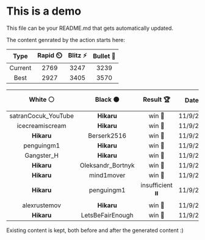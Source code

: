 # This is a demo

This file can be your README.md that gets automatically updated.

The content genrated by the action starts here:

<!--START_SECTION:chessStats-->
<!-- Automatically generated with https://github.com/Balastrong/chess-stats-action -->

| Type | Rapid ⏲️ | Blitz ⚡ | Bullet 🔫 |
|:---:|:---:|:---:|:---:|
| Current | 2769 | 3247 | 3239 |
| Best | 2927 | 3405 | 3570 |

| White ⚪ | Black ⚫ | Result 🏆 | Date 📅 | Position 🗺️ | Type 🕕 |
|:---:|:---:|:---:|:---:|:---:|:---:|
| satranCocuk_YouTube | **Hikaru** | win 🥇 | 11/9/2024 | <a href="http://www.ee.unb.ca/cgi-bin/tervo/fen.pl?select=8/1q2pp2/7k/8/1p4P1/8/7K/8 w - -">Link</a> | Blitz |
| icecreamiscream | **Hikaru** | win 🥇 | 11/9/2024 | <a href="http://www.ee.unb.ca/cgi-bin/tervo/fen.pl?select=8/2p1R1rk/1p1p3q/3p4/p2P4/P7/6PP/6RK w - -">Link</a> | Blitz |
| **Hikaru** | Berserk2516 | win 🥇 | 11/9/2024 | <a href="http://www.ee.unb.ca/cgi-bin/tervo/fen.pl?select=1rr2k2/R7/4N1p1/2b4p/7P/4P1P1/1P2KP2/2R5 b - -">Link</a> | Blitz |
| penguingm1 | **Hikaru** | win 🥇 | 11/9/2024 | <a href="http://www.ee.unb.ca/cgi-bin/tervo/fen.pl?select=r7/1Q6/p7/k2PP3/2p4P/2Pn4/P1K1q3/1R6 w - -">Link</a> | Blitz |
| Gangster_H | **Hikaru** | win 🥇 | 11/9/2024 | <a href="http://www.ee.unb.ca/cgi-bin/tervo/fen.pl?select=2Bk4/3P4/1R3p2/6p1/6P1/r7/7r/3K4 w - -">Link</a> | Blitz |
| **Hikaru** | Oleksandr_Bortnyk | win 🥇 | 11/9/2024 | <a href="http://www.ee.unb.ca/cgi-bin/tervo/fen.pl?select=6k1/r2qrpbp/6p1/2PBp1N1/n7/1Q2B1PP/4PP2/2R2NK1 b - -">Link</a> | Blitz |
| **Hikaru** | mind1mover | win 🥇 | 11/9/2024 | <a href="http://www.ee.unb.ca/cgi-bin/tervo/fen.pl?select=8/1r3p2/1P6/P1P2k2/7P/5P1K/6P1/8 b - -">Link</a> | Blitz |
| **Hikaru** | penguingm1 | insufficient ⏸️ | 11/9/2024 | <a href="http://www.ee.unb.ca/cgi-bin/tervo/fen.pl?select=5K2/8/8/8/8/8/8/3k4 w - -">Link</a> | Blitz |
| alexrustemov | **Hikaru** | win 🥇 | 11/9/2024 | <a href="http://www.ee.unb.ca/cgi-bin/tervo/fen.pl?select=8/2r5/2n1ppk1/7p/1K2P1PP/1p3B2/1R6/8 w - -">Link</a> | Blitz |
| **Hikaru** | LetsBeFairEnough | win 🥇 | 11/9/2024 | <a href="http://www.ee.unb.ca/cgi-bin/tervo/fen.pl?select=8/3r1kp1/4p2p/4N2P/4r3/6P1/1BR2PK1/8 b - -">Link</a> | Blitz |

<!--END_SECTION:chessStats-->

Existing content is kept, both before and after the generated content :)

